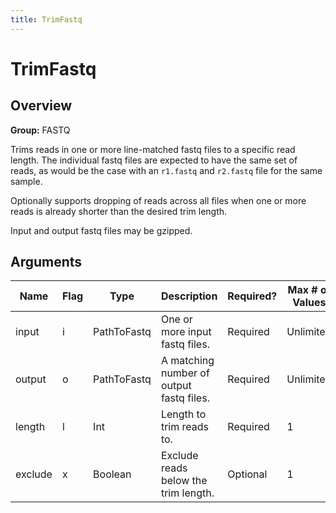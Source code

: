```yaml
---
title: TrimFastq
---
```


# TrimFastq

## Overview
**Group:** FASTQ

Trims reads in one or more line-matched fastq files to a specific read length. The
individual fastq files are expected to have the same set of reads, as would be the
case with an `r1.fastq` and `r2.fastq` file for the same sample.

Optionally supports dropping of reads across all files when one or more reads
is already shorter than the desired trim length.

Input and output fastq files may be gzipped.

## Arguments

|Name|Flag|Type|Description|Required?|Max # of Values|Default Value(s)|
|----|----|----|-----------|---------|---------------|----------------|
|input|i|PathToFastq|One or more input fastq files.|Required|Unlimited||
|output|o|PathToFastq|A matching number of output fastq files.|Required|Unlimited||
|length|l|Int|Length to trim reads to.|Required|1||
|exclude|x|Boolean|Exclude reads below the trim length.|Optional|1|false|

